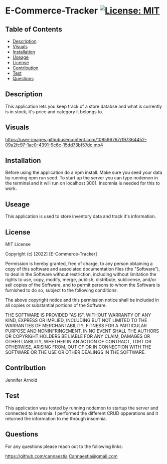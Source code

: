 # E-Commerce-Tracker [![License: MIT](https://img.shields.io/badge/License-MIT-yellow.svg)](https://opensource.org/licenses/MIT)
      
## Table of Contents
* [Description](#description)
* [Visuals](#visuals)
* [Installation](#installation)
* [Useage](#useage)
* [License](#license)
* [Contribution](#contribution)
* [Test](#test)
* [Questions](#questions)

## Description
This application lets you keep track of a store databse and what is currently is in stock, it's price and category it belongs to. 

## Visuals


https://user-images.githubusercontent.com/108596767/197364452-09a2fc97-1ac0-4391-9c6c-15dd73bf57dc.mp4


      
## Installation
Before using the application do a npm install. Make sure you seed your data by running npm run seed. To start up the server you can type nodemon in the terminal and it will run on localhost 3001. Insomnia is needed for this to work. 
      
## Useage
This application is used to store inventory data and track it's information.
      
## License
MIT License



Copyright (c) [2022] [E-Commerce-Tracker]

Permission is hereby granted, free of charge, to any person obtaining a copy of this software and associated documentation files (the "Software"), to deal in the Software without restriction, including without limitation the rights to use, copy, modify, merge, publish, distribute, sublicense, and/or sell copies of the Software, and to permit persons to whom the Software is furnished to do so, subject to the following conditions:

The above copyright notice and this permission notice shall be included in all copies or substantial portions of the Software.

THE SOFTWARE IS PROVIDED "AS IS", WITHOUT WARRANTY OF ANY KIND, EXPRESS OR IMPLIED, INCLUDING BUT NOT LIMITED TO THE WARRANTIES OF MERCHANTABILITY, FITNESS FOR A PARTICULAR PURPOSE AND NONINFRINGEMENT. IN NO EVENT SHALL THE AUTHORS OR COPYRIGHT HOLDERS BE LIABLE FOR ANY CLAIM, DAMAGES OR OTHER LIABILITY, WHETHER IN AN ACTION OF CONTRACT, TORT OR OTHERWISE, ARISING FROM, OUT OF OR IN CONNECTION WITH THE SOFTWARE OR THE USE OR OTHER DEALINGS IN THE SOFTWARE.
      
## Contribution
Jennifer Arnold
      
## Test
This application was tested by running nodemon to startup the server and connected to insomnia. I performed the different CRUD opperations and it returned the information to me through insomnia.
      
## Questions
For any questions please reach out to the following links:

https://github.com/cannaestia
Cannaestia@gmail.com
